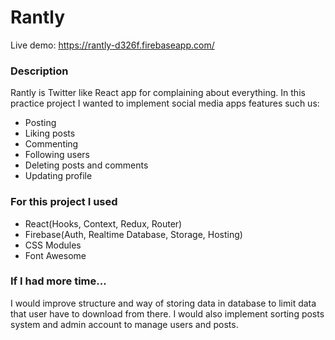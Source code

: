 # Rantly
Live demo: https://rantly-d326f.firebaseapp.com/
### Description
Rantly is Twitter like React app for complaining about everything. In this practice project I wanted to implement social media apps features such us: 
- Posting
- Liking posts
- Commenting
- Following users
- Deleting posts and comments
- Updating profile
### For this project I used
- React(Hooks, Context, Redux, Router)
- Firebase(Auth, Realtime Database, Storage, Hosting)
- CSS Modules
- Font Awesome
### If I had more time...
I would improve  structure and way of storing data in database to limit data that user have to download from there. I would also implement sorting posts system and admin account to manage users and posts.
